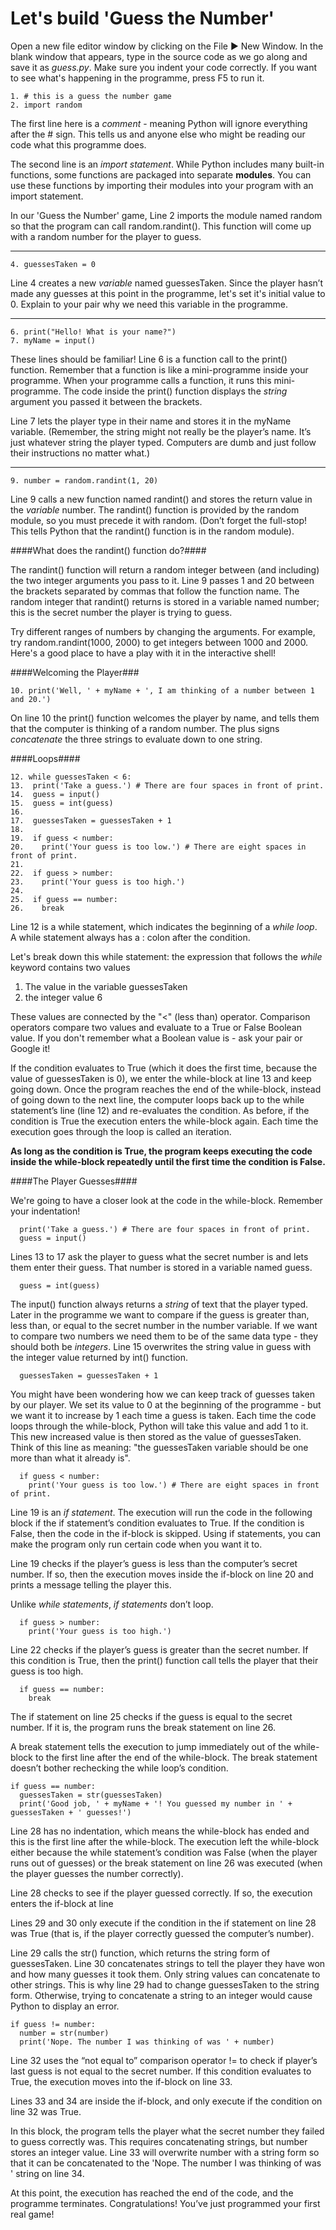 Let's build 'Guess the Number'
==============================

Open a new file editor window by clicking on the File ► New Window. In the blank window that appears, type in the source code as we go along and save it as *guess.py*. Make sure you indent your code correctly. If you want to see what's happening in the programme, press F5 to run it. 

```
1. # this is a guess the number game
2. import random
```

The first line here is a *comment* - meaning Python will ignore everything after the # sign. This tells us and anyone else who might be reading our code what this programme does.

The second line is an *import statement*. While Python includes many built-in functions, some functions are packaged into separate **modules**. You can use these functions by importing their modules into your program with an import statement.

In our 'Guess the Number' game, Line 2 imports the module named random so that the program can call random.randint(). This function will come up with a random number for the player to guess.
***

```
4. guessesTaken = 0
```

Line 4 creates a new *variable* named guessesTaken. Since the player hasn’t made any guesses at this point in the programme, let's set it's initial value to 0. Explain to your pair why we need this variable in the programme. 
***

```
6. print("Hello! What is your name?")
7. myName = input()
```

These lines should be familiar! 
Line 6 is a function call to the print() function. Remember that a function is like a mini-programme inside your programme. When your programme calls a function, it runs this mini-programme. The code inside the print() function displays the *string* argument you passed it between the brackets.

Line 7 lets the player type in their name and stores it in the myName variable. (Remember, the string might not really be the player’s name. It’s just whatever string the player typed. Computers are dumb and just follow their instructions no matter what.)
***

```
9. number = random.randint(1, 20)
```

Line 9 calls a new function named randint() and stores the return value in the *variable* number. The randint() function is provided by the random module, so you must precede it with random. (Don’t forget the full-stop! This tells Python that the randint() function is in the random module).

####What does the randint() function do?####

The randint() function will return a random integer between (and including) the two integer arguments you pass to it. Line 9 passes 1 and 20 between the brackets separated by commas that follow the function name. The random integer that randint() returns is stored in a variable named number; this is the secret number the player is trying to guess.

Try different ranges of numbers by changing the arguments. For example, try random.randint(1000, 2000) to get integers between 1000 and 2000. Here's a good place to have a play with it in the interactive shell! 

####Welcoming the Player###

```
10. print('Well, ' + myName + ', I am thinking of a number between 1 and 20.')
```

On line 10 the print() function welcomes the player by name, and tells them that the computer is thinking of a random number. The plus signs *concatenate* the three strings to evaluate down to one string.

####Loops####
```
12. while guessesTaken < 6:
13.  print('Take a guess.') # There are four spaces in front of print.
14.  guess = input()
15.  guess = int(guess)
16.
17.  guessesTaken = guessesTaken + 1
18.
19.  if guess < number:
20.    print('Your guess is too low.') # There are eight spaces in front of print.
21.
22.  if guess > number:
23.    print('Your guess is too high.')
24.
25.  if guess == number:
26.    break
```

Line 12 is a while statement, which indicates the beginning of a *while loop*. A while statement always has a : colon after the condition. 

Let's break down this while statement: the expression that follows the *while* keyword contains two values 
1. The value in the variable guessesTaken
2. the integer value 6

These values are connected by the "<" (less than) operator. Comparison operators compare two values and evaluate to a True or False Boolean value. If you don't remember what a Boolean value is - ask your pair or Google it!

If the condition evaluates to True (which it does the first time, because the value of guessesTaken is 0), we enter the while-block at line 13 and keep going down. Once the program reaches the end of the while-block, instead of going down to the next line, the computer loops back up to the while statement’s line (line 12) and re-evaluates the condition. As before, if the condition is True the execution enters the while-block again. Each time the execution goes through the loop is called an iteration.

**As long as the condition is True, the program keeps executing the code inside the while-block repeatedly until the first time the condition is False.** 

####The Player Guesses####

We're going to have a closer look at the code in the while-block. Remember your indentation! 

```
  print('Take a guess.') # There are four spaces in front of print.
  guess = input()
```

Lines 13 to 17 ask the player to guess what the secret number is and lets them enter their guess. That number is stored in a variable named guess.

```
  guess = int(guess)
```

The input() function always returns a *string* of text that the player typed. Later in the programme we want to compare if the guess is greater than, less than, or equal to the secret number in the number variable. If we want to compare two numbers we need them to be of the same data type - they should both be *integers*. Line 15 overwrites the string value in guess with the integer value returned by int() function. 

```
  guessesTaken = guessesTaken + 1
```

You might have been wondering how we can keep track of guesses taken by our player. We set its value to 0 at the beginning of the programme - but we want it to increase by 1 each time a guess is taken. Each time the code loops through the while-block, Python will take this value and add 1 to it. This new increased value is then stored as the value of guessesTaken. Think of this line as meaning: "the guessesTaken variable should be one more than what it already is". 

```
  if guess < number:
    print('Your guess is too low.') # There are eight spaces in front of print.
```

Line 19 is an *if statement*. The execution will run the code in the following block if the if statement’s condition evaluates to True. If the condition is False, then the code in the if-block is skipped. Using if statements, you can make the program only run certain code when you want it to.

Line 19 checks if the player’s guess is less than the computer’s secret number. If so, then the execution moves inside the if-block on line 20 and prints a message telling the player this.

Unlike *while statements*, *if statements* don’t loop. 

```
  if guess > number:
    print('Your guess is too high.')
```

Line 22 checks if the player’s guess is greater than the secret number. If this condition is True, then the print() function call tells the player that their guess is too high.

```
  if guess == number:
    break
```

The if statement on line 25 checks if the guess is equal to the secret number. If it is, the program runs the break statement on line 26.

A break statement tells the execution to jump immediately out of the while-block to the first line after the end of the while-block. The break statement doesn’t bother rechecking the while loop’s condition.

```
if guess == number:
  guessesTaken = str(guessesTaken)
  print('Good job, ' + myName + '! You guessed my number in ' + guessesTaken + ' guesses!')
```

Line 28 has no indentation, which means the while-block has ended and this is the first line after the while-block. The execution left the while-block either because the while statement’s condition was False (when the player runs out of guesses) or the break statement on line 26 was executed (when the player guesses the number correctly).

Line 28 checks to see if the player guessed correctly. If so, the execution enters the if-block at line 

Lines 29 and 30 only execute if the condition in the if statement on line 28 was True (that is, if the player correctly guessed the computer’s number).

Line 29 calls the str() function, which returns the string form of guessesTaken. Line 30 concatenates strings to tell the player they have won and how many guesses it took them. Only string values can concatenate to other strings. This is why line 29 had to change guessesTaken to the string form. Otherwise, trying to concatenate a string to an integer would cause Python to display an error.

```
if guess != number:
  number = str(number)
  print('Nope. The number I was thinking of was ' + number)
```

Line 32 uses the “not equal to” comparison operator != to check if player’s last guess is not equal to the secret number. If this condition evaluates to True, the execution moves into the if-block on line 33.

Lines 33 and 34 are inside the if-block, and only execute if the condition on line 32 was True.

In this block, the program tells the player what the secret number they failed to guess correctly was. This requires concatenating strings, but number stores an integer value. Line 33 will overwrite number with a string form so that it can be concatenated to the 'Nope. The number I was thinking of was ' string on line 34.

At this point, the execution has reached the end of the code, and the programme terminates. Congratulations! You’ve just programmed your first real game!

